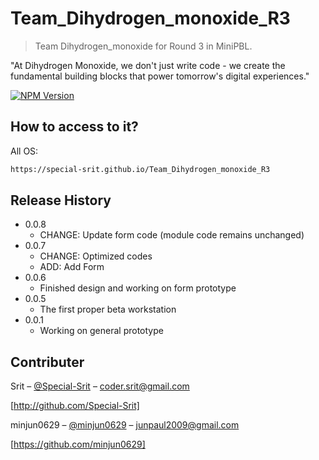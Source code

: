 # Team_Dihydrogen_monoxide_R3
> Team Dihydrogen_monoxide for Round 3 in MiniPBL.

"At Dihydrogen Monoxide, we don't just write code - we create the fundamental building blocks that power tomorrow's digital experiences."

[![NPM Version][npm-image]][npm-url]

## How to access to it?

All OS:

```sh
https://special-srit.github.io/Team_Dihydrogen_monoxide_R3
```

## Release History

* 0.0.8
    * CHANGE: Update form code (module code remains unchanged)
* 0.0.7
    * CHANGE: Optimized codes
    * ADD: Add Form
* 0.0.6
    * Finished design and working on form prototype
* 0.0.5
    * The first proper beta workstation
* 0.0.1
    * Working on general prototype

## Contributer

Srit – [@Special-Srit](http://github.com/Special-Srit) – coder.srit@gmail.com

[http://github.com/Special-Srit]

minjun0629 – [@minjun0629](https://github.com/minjun0629) – junpaul2009@gmail.com

[https://github.com/minjun0629]

<!-- Markdown link & img dfn's -->
[npm-image]: https://img.shields.io/npm/v/datadog-metrics.svg?style=flat-square
[npm-url]: https://npmjs.org/package/datadog-metrics
[npm-downloads]: https://img.shields.io/npm/dm/datadog-metrics.svg?style=flat-square
[travis-image]: https://img.shields.io/travis/dbader/node-datadog-metrics/master.svg?style=flat-square
[travis-url]: https://travis-ci.org/dbader/node-datadog-metrics
